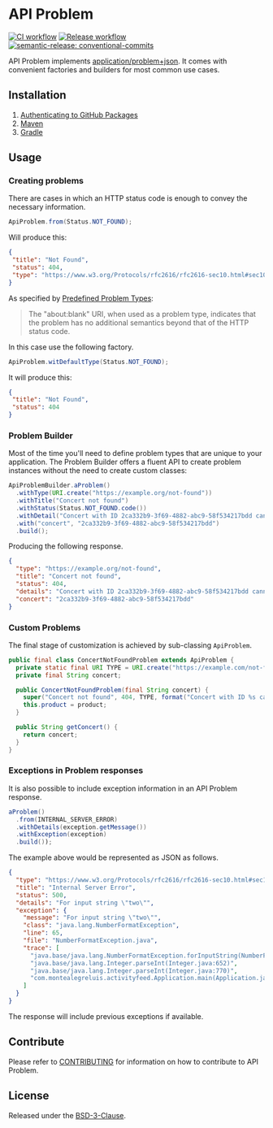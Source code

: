 # API Problem

[![CI workflow](https://github.com/montealegreluis/api-problem/actions/workflows/ci.yml/badge.svg)](https://github.com/montealegreluis/api-problem/actions/workflows/ci.yml)
[![Release workflow](https://github.com/montealegreluis/api-problem/actions/workflows/release.yml/badge.svg)](https://github.com/montealegreluis/api-problem/actions/workflows/release.yml)
[![semantic-release: conventional-commits](https://img.shields.io/badge/semantic--release-conventionalcommits-e10079?logo=semantic-release)](https://github.com/semantic-release/semantic-release)

API Problem implements [application/problem+json](https://tools.ietf.org/html/rfc7807).
It comes with convenient factories and builders for most common use cases.

## Installation

1. [Authenticating to GitHub Packages](https://github.com/MontealegreLuis/api-problem/blob/main/docs/installation/authentication.md)
2. [Maven](https://github.com/MontealegreLuis/api-problem/blob/main/docs/installation/maven.md)
3. [Gradle](https://github.com/MontealegreLuis/api-problem/blob/main/docs/installation/gradle.md)

## Usage

### Creating problems

There are cases in which an HTTP status code is enough to convey the necessary information. 

```java
ApiProblem.from(Status.NOT_FOUND);
```

Will produce this:

```json
{
 "title": "Not Found",
 "status": 404,
 "type": "https://www.w3.org/Protocols/rfc2616/rfc2616-sec10.html#sec10.4.5"
}
```

As specified by [Predefined Problem Types](https://tools.ietf.org/html/rfc7807#section-4.2):

> The "about:blank" URI, when used as a problem type, indicates that the problem has no additional semantics beyond that of the HTTP status code.

In this case use the following factory.

```java
ApiProblem.witDefaultType(Status.NOT_FOUND);
```

It will produce this:

```json
{
 "title": "Not Found",
 "status": 404
}
```

### Problem Builder

Most of the time you'll need to define problem types that are unique to your application. 
The Problem Builder offers a fluent API to create problem instances without the need to create custom classes:

```java
ApiProblemBuilder.aProblem()
  .withType(URI.create("https://example.org/not-found"))
  .withTitle("Concert not found")
  .withStatus(Status.NOT_FOUND.code())
  .withDetail("Concert with ID 2ca332b9-3f69-4882-abc9-58f534217bdd cannot be found")
  .with("concert", "2ca332b9-3f69-4882-abc9-58f534217bdd")
  .build();
```

Producing the following response.

```json
{
  "type": "https://example.org/not-found",
  "title": "Concert not found",
  "status": 404,
  "details": "Concert with ID 2ca332b9-3f69-4882-abc9-58f534217bdd cannot be found",
  "concert": "2ca332b9-3f69-4882-abc9-58f534217bdd"
}
```

### Custom Problems

The final stage of customization is achieved by sub-classing `ApiProblem`. 

```java
public final class ConcertNotFoundProblem extends ApiProblem {
  private static final URI TYPE = URI.create("https://example.com/not-found");
  private final String concert;

  public ConcertNotFoundProblem(final String concert) {
    super("Concert not found", 404, TYPE, format("Concert with ID %s cannot be found", concert), null, null);
    this.product = product;
  }

  public String getConcert() {
    return concert;
  }
}
```

### Exceptions in Problem responses

It is also possible to include exception information in an API Problem response.

```java
aProblem()
  .from(INTERNAL_SERVER_ERROR)
  .withDetails(exception.getMessage())
  .withException(exception)
  .build());
```

The example above would be represented as JSON as follows.

```json
{
  "type": "https://www.w3.org/Protocols/rfc2616/rfc2616-sec10.html#sec10.5.1",
  "title": "Internal Server Error",
  "status": 500,
  "details": "For input string \"two\"",
  "exception": {
    "message": "For input string \"two\"",
    "class": "java.lang.NumberFormatException",
    "line": 65,
    "file": "NumberFormatException.java",
    "trace": [
      "java.base/java.lang.NumberFormatException.forInputString(NumberFormatException.java:65)",
      "java.base/java.lang.Integer.parseInt(Integer.java:652)",
      "java.base/java.lang.Integer.parseInt(Integer.java:770)",
      "com.montealegreluis.activityfeed.Application.main(Application.java:10)"
    ]
  }
}
```

The response will include previous exceptions if available.

## Contribute

Please refer to [CONTRIBUTING](https://github.com/MontealegreLuis/api-problem/blob/main/CONTRIBUTING.md) for information on how to contribute to API Problem.

## License

Released under the [BSD-3-Clause](https://github.com/MontealegreLuis/api-problem/blob/main/LICENSE).

